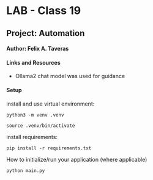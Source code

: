 # LAB - Class 19
## Project: Automation
#### Author: Felix A. Taveras
#### Links and Resources
* Ollama2 chat model was used for guidance

#### Setup

install and use virtual environment:

```
python3 -m venv .venv
```
```
source .venv/bin/activate
```

install requirements:

```
pip install -r requirements.txt
```

How to initialize/run your application (where applicable)

```
python main.py
```